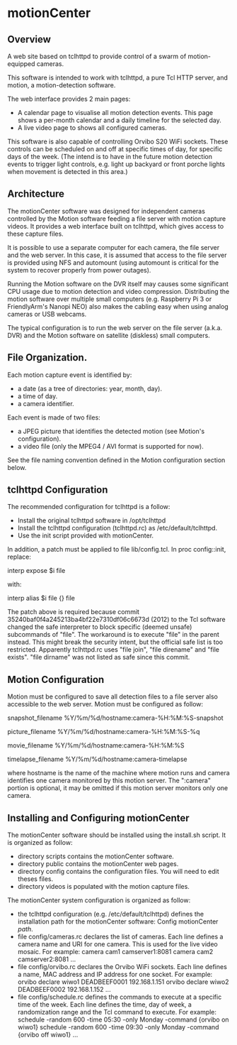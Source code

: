 # motionCenter

## Overview

A web site based on tclhttpd to provide control of a swarm of motion-equipped cameras.

This software is intended to work with tclhttpd, a pure Tcl HTTP server, and motion, a motion-detection software.

The web interface provides 2 main pages:
- A calendar page to visualise all motion detection events. This page shows a per-month calendar and a daily timeline for the selected day.
- A live video page to shows all configured cameras.

This software is also capable of controlling Orvibo S20 WiFi sockets. These controls can be scheduled on and off at specific times of day, for specific days of the week. (The intend is to have in the future motion detection events to trigger light controls, e.g. light up backyard or front porche lights when movement is detected in this area.)

## Architecture

The motionCenter software was designed for independent cameras controlled by the Motion software feeding a file server with motion capture videos. It provides a web interface built on tclhttpd, which gives access to these capture files.

It is possible to use a separate computer for each camera, the file server and the web server. In this case, it is assumed that access to the file server is provided using NFS and automount (using automount is critical for the system to recover properly from power outages).

Running the Motion software on the DVR itself may causes some significant CPU usage due to motion detection and video compression. Distributing the motion software over multiple small computers (e.g. Raspberry Pi 3 or FriendlyArm's Nanopi NEO) also makes the cabling easy when using analog cameras or USB webcams.

The typical configuration is to run the web server on the file server (a.k.a. DVR) and the Motion software on satellite (diskless) small computers.

## File Organization.

Each motion capture event is identified by:
- a date (as a tree of directories: year, month, day).
- a time of day.
- a camera identifier.

Each event is made of two files:
- a JPEG picture that identifies the detected motion (see Motion's configuration).
- a video file (only the MPEG4 / AVI format is supported for now).

See the file naming convention defined in the Motion configuration section below.

## tclhttpd Configuration

The recommended configuration for tclhttpd is a follow:

- Install the original tclhttpd software in /opt/tclhttpd
- Install the tclhttpd configuration (tclhttpd.rc) as /etc/default/tclhttpd.
- Use the init script provided with motionCenter.

In addition, a patch must be applied to file lib/config.tcl. In proc
config::init, replace:

   interp expose $i file

with:

   interp alias $i file {} file

The patch above is required because commit 35240baf0f4a245213ba4bf22e7310df06c6673d (2012) to the Tcl software changed the safe interpreter to block specific (deemed unsafe) subcommands of "file". The workaround is to execute "file" in the parent instead. This might break the security intent, but the official safe list is too restricted. Apparently tclhttpd.rc uses "file join", "file direname" and "file exists". "file dirname" was not listed as safe since this commit.

## Motion Configuration

Motion must be configured to save all detection files to a file server also accessible to the web server. Motion must be configured as follow:

snapshot_filename %Y/%m/%d/hostname:camera-%H:%M:%S-snapshot

picture_filename %Y/%m/%d/hostname:camera-%H:%M:%S-%q

movie_filename %Y/%m/%d/hostname:camera-%H:%M:%S

timelapse_filename %Y/%m/%d/hostname:camera-timelapse

where hostname is the name of the machine where motion runs and camera identifies one camera monitored by this motion server. The ":camera" portion is optional, it may be omitted if this motion server monitors only one camera.

## Installing and Configuring motionCenter

The motionCenter software should be installed using the install.sh script. It is organized as follow:
- directory scripts contains the motionCenter software.
- directory public contains the motionCenter web pages.
- directory config contains the configuration files. You will need to edit theses files.
- directory videos is populated with the motion capture files.

The motionCenter system configuration is organized as follow:
- the tclhttpd configuration (e.g. /etc/default/tclhttpd) defines the installation path for the motionCenter software: Config motionCenter _path_.
- file config/cameras.rc declares the list of cameras. Each line defines a camera name and URI for one camera. This is used for the live video mosaic. For example:
   camera cam1 camserver1:8081
   camera cam2 camserver2:8081
   ...
- file config/orvibo.rc declares the Orvibo WiFi sockets. Each line defines a name, MAC address and IP address for one socket. For example:
   orvibo declare wiwo1 DEADBEEF0001 192.168.1.151
   orvibo declare wiwo2 DEADBEEF0002 192.168.1.152
   ...
- file config/schedule.rc defines the commands to execute at a specific time of the week. Each line defines the time, day of week, a randomization range and the Tcl command to execute. For example:
   schedule -random 600 -time 05:30 -only Monday -command {orvibo on wiwo1}
   schedule -random 600 -time 09:30 -only Monday -command {orvibo off wiwo1}
   ...

